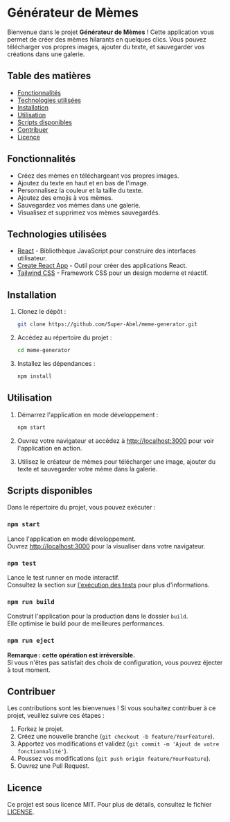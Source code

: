 # Générateur de Mèmes

Bienvenue dans le projet **Générateur de Mèmes** ! Cette application vous permet de créer des mèmes hilarants en quelques clics. Vous pouvez télécharger vos propres images, ajouter du texte, et sauvegarder vos créations dans une galerie.

## Table des matières

- [Fonctionnalités](#fonctionnalités)
- [Technologies utilisées](#technologies-utilisées)
- [Installation](#installation)
- [Utilisation](#utilisation)
- [Scripts disponibles](#scripts-disponibles)
- [Contribuer](#contribuer)
- [Licence](#licence)

## Fonctionnalités

- Créez des mèmes en téléchargeant vos propres images.
- Ajoutez du texte en haut et en bas de l'image.
- Personnalisez la couleur et la taille du texte.
- Ajoutez des emojis à vos mèmes.
- Sauvegardez vos mèmes dans une galerie.
- Visualisez et supprimez vos mèmes sauvegardés.

## Technologies utilisées

- [React](https://reactjs.org/) - Bibliothèque JavaScript pour construire des interfaces utilisateur.
- [Create React App](https://github.com/facebook/create-react-app) - Outil pour créer des applications React.
- [Tailwind CSS](https://tailwindcss.com/) - Framework CSS pour un design moderne et réactif.

## Installation

1. Clonez le dépôt :

   ```bash
   git clone https://github.com/Super-Abel/meme-generator.git
   ```

2. Accédez au répertoire du projet :

   ```bash
   cd meme-generator
   ```

3. Installez les dépendances :

   ```bash
   npm install
   ```

## Utilisation

1. Démarrez l'application en mode développement :

   ```bash
   npm start
   ```

2. Ouvrez votre navigateur et accédez à [http://localhost:3000](http://localhost:3000) pour voir l'application en action.

3. Utilisez le créateur de mèmes pour télécharger une image, ajouter du texte et sauvegarder votre mème dans la galerie.

## Scripts disponibles

Dans le répertoire du projet, vous pouvez exécuter :

### `npm start`

Lance l'application en mode développement.\
Ouvrez [http://localhost:3000](http://localhost:3000) pour la visualiser dans votre navigateur.

### `npm test`

Lance le test runner en mode interactif.\
Consultez la section sur [l'exécution des tests](https://facebook.github.io/create-react-app/docs/running-tests) pour plus d'informations.

### `npm run build`

Construit l'application pour la production dans le dossier `build`.\
Elle optimise le build pour de meilleures performances.

### `npm run eject`

**Remarque : cette opération est irréversible.**\
Si vous n'êtes pas satisfait des choix de configuration, vous pouvez éjecter à tout moment.

## Contribuer

Les contributions sont les bienvenues ! Si vous souhaitez contribuer à ce projet, veuillez suivre ces étapes :

1. Forkez le projet.
2. Créez une nouvelle branche (`git checkout -b feature/YourFeature`).
3. Apportez vos modifications et validez (`git commit -m 'Ajout de votre fonctionnalité'`).
4. Poussez vos modifications (`git push origin feature/YourFeature`).
5. Ouvrez une Pull Request.

## Licence

Ce projet est sous licence MIT. Pour plus de détails, consultez le fichier [LICENSE](LICENSE).